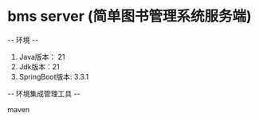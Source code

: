 # bms server (简单图书管理系统服务端)
-- 环境 --
1. Java版本： 21
2. Jdk版本：21
3. SpringBoot版本: 3.3.1

-- 环境集成管理工具 --

maven
